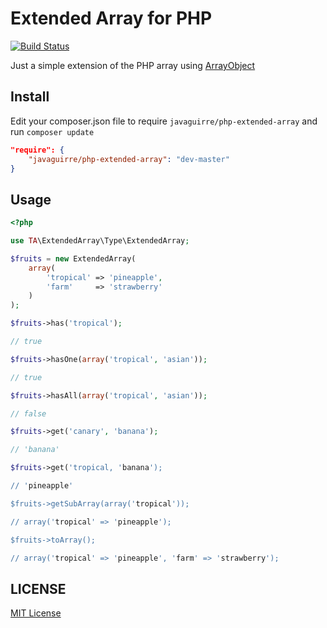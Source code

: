 # Extended Array for PHP

[![Build Status](https://travis-ci.org/javaguirre/php-extended-array.svg)](https://travis-ci.org/javaguirre/php-extended-array)

Just a simple extension of the PHP array using [ArrayObject][array_object]

## Install

Edit your composer.json file to require `javaguirre/php-extended-array` and run `composer update`

```json
"require": {
    "javaguirre/php-extended-array": "dev-master"
}
```

## Usage

```php
<?php

use TA\ExtendedArray\Type\ExtendedArray;

$fruits = new ExtendedArray(
    array(
        'tropical' => 'pineapple',
        'farm'     => 'strawberry'
    )
);

$fruits->has('tropical');

// true

$fruits->hasOne(array('tropical', 'asian'));

// true

$fruits->hasAll(array('tropical', 'asian'));

// false

$fruits->get('canary', 'banana');

// 'banana'

$fruits->get('tropical, 'banana');

// 'pineapple'

$fruits->getSubArray(array('tropical'));

// array('tropical' => 'pineapple');

$fruits->toArray();

// array('tropical' => 'pineapple', 'farm' => 'strawberry');

```

## LICENSE

[MIT License][license]

[license]: https://github.com/javaguirre/php-extended-array/blob/master/Resources/meta/LICENSE
[array_object]: https://php.net/manual/en/class.arrayobject.php
